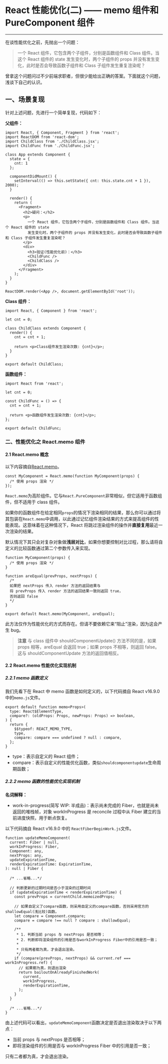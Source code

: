 # React 性能优化(二) —— memo 组件和 PureComponent 组件

---

在谈性能优化之前，先抛出一个问题：

> 一个 React 组件，它包含两个子组件，分别是函数组件和 Class 组件。当这个 React 组件的 state 发生变化时，两个子组件的 props 并没有发生变化，此时是否会导致函数子组件和 Class 子组件发生重复渲染呢？

曾拿这个问题问过不少前端求职者，但很少能给出正确的答案。下面就这个问题，浅谈下自己的认识。

## 一、场景复现

针对上述问题，先进行一个简单复现，代码如下：

**父组件：**

```JS
import React, { Component, Fragment } from 'react';
import ReactDOM from 'react-dom';
import ChildClass from './ChildClass.jsx';
import ChildFunc from './ChildFunc.jsx';

class App extends Component {
  state = {
    cnt: 1
  };

  componentDidMount() {
    setInterval(() => this.setState({ cnt: this.state.cnt + 1 }), 2000);
  }

  render() {
    return (
      <Fragment>
        <h2>疑问：</h2>
        <p>
          一个 React 组件，它包含两个子组件，分别是函数组件和 Class 组件。当这个 React 组件的 state
          发生变化时，两个子组件的 props 并没有发生变化，此时是否会导致函数子组件和 Class 子组件发生重复渲染呢？
        </p>
        <div>
          <h3>验证(性能优化前)：</h3>
          <ChildFunc />
          <ChildClass />
        </div>
      </Fragment>
    );
  }
}

ReactDOM.render(<App />, document.getElementById('root'));
```

**Class 组件：**

```JS
import React, { Component } from 'react';

let cnt = 0;

class ChildClass extends Component {
  render() {
    cnt = cnt + 1;

    return <p>Class组件发生渲染次数: {cnt}</p>;
  }
}

export default ChildClass;
```

**函数组件：**

```JS
import React from 'react';

let cnt = 0;

const ChildFunc = () => {
  cnt = cnt + 1;

  return <p>函数组件发生渲染次数: {cnt}</p>;
};

export default ChildFunc;
```

### 二、性能优化之 React.memo 组件

#### 2.1 React.memo 概念

以下内容摘自[React.memo](https://zh-hans.reactjs.org/docs/react-api.html#reactmemo)。

```JS
const MyComponent = React.memo(function MyComponent(props) {
  /* 使用 props 渲染 */
});
```

`React.memo`为高阶组件。它与`React.PureComponent`非常相似，但它适用于函数组件，但不适用于 class 组件。

如果你的函数组件在给定相同`props`的情况下渲染相同的结果，那么你可以通过将其包装在`React.memo`中调用，以此通过记忆组件渲染结果的方式来提高组件的性能表现。这意味着在这种情况下，React 将跳过渲染组件的操作并**直接复用**最近一次渲染的结果。

默认情况下其只会对复杂对象做**浅层对比**，如果你想要控制对比过程，那么请将自定义的比较函数通过第二个参数传入来实现。

```JS
function MyComponent(props) {
  /* 使用 props 渲染 */
}

function areEqual(prevProps, nextProps) {
  /*
  如果把 nextProps 传入 render 方法的返回结果与
  将 prevProps 传入 render 方法的返回结果一致则返回 true，
  否则返回 false
  */
}

export default React.memo(MyComponent, areEqual);
```

此方法仅作为性能优化的方式而存在。但请不要依赖它来“阻止”渲染，因为这会产生 bug。

> **注意**
> 与 class 组件中 shouldComponentUpdate() 方法不同的是，如果 props 相等，areEqual 会返回 true；如果 props 不相等，则返回 false。这与 shouldComponentUpdate 方法的返回值相反。

#### 2.2 React.memo 性能优化实现机制

##### 2.2.1 memo 函数定义

我们先看下在 React 中 memo 函数是如何定义的，以下代码摘自 React v16.9.0 中的`memo.js`文件。

```TS
export default function memo<Props>(
  type: React$ElementType,
  compare?: (oldProps: Props, newProps: Props) => boolean,
) {
  return {
    $$typeof: REACT_MEMO_TYPE,
    type,
    compare: compare === undefined ? null : compare,
  };
}
```

- type：表示自定义的 React 组件；
- compare：表示自定义的性能优化函数，类似`shouldcomponentupdate`生命周期函数；

##### 2.2.2 memo 函数的性能优化实现机制

**名词解释：**

- work-in-progress(简写 WIP: 半成品)：表示尚未完成的 Fiber，也就是尚未返回的堆栈帧，对象 workInProgress 是 reconcile 过程中从 Fiber 建立的当前进度快照，用于断点恢复。

以下代码摘自 React v16.9.0 中的 `ReactFiberBeginWork.js`文件。

```TS
function updateMemoComponent(
  current: Fiber | null,
  workInProgress: Fiber,
  Component: any,
  nextProps: any,
  updateExpirationTime,
  renderExpirationTime: ExpirationTime,
): null | Fiber {

  /* ...省略...*/

  // 判断更新的过期时间是否小于渲染的过期时间
  if (updateExpirationTime < renderExpirationTime) {
    const prevProps = currentChild.memoizedProps;

    // 如果自定义了compare函数，则采用自定义的compare函数，否则采用官方的shallowEqual(浅比较)函数。
    let compare = Component.compare;
    compare = compare !== null ? compare : shallowEqual;

    /**
     * 1. 判断当前 props 与 nextProps 是否相等；
     * 2. 判断即将渲染组件的引用是否与workInProgress Fiber中的引用是否一致；
     *
     * 只有两者都为真，才会退出渲染。
     */
    if (compare(prevProps, nextProps) && current.ref === workInProgress.ref) {
      // 如果都为真，则退出渲染
      return bailoutOnAlreadyFinishedWork(
        current,
        workInProgress,
        renderExpirationTime,
      );
    }
  }

  /* ...省略...*/
}
```

由上述代码可以看出，`updateMemoComponent`函数决定是否退出渲染取决于以下两点：

- 当前 props 与 nextProps 是否相等；
- 即将渲染组件的引用是否与 workInProgress Fiber 中的引用是否一致；

只有二者都为真，才会退出渲染。
